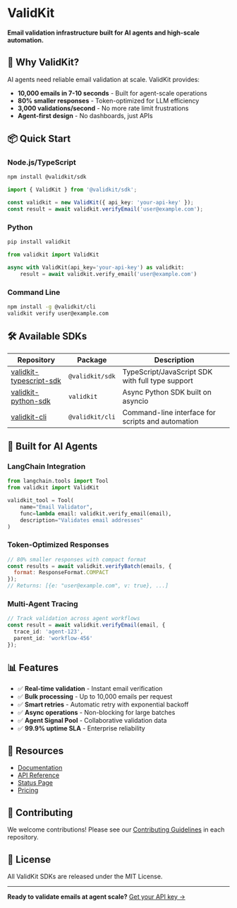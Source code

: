 # ValidKit

**Email validation infrastructure built for AI agents and high-scale automation.**

## 🚀 Why ValidKit?

AI agents need reliable email validation at scale. ValidKit provides:

- **10,000 emails in 7-10 seconds** - Built for agent-scale operations
- **80% smaller responses** - Token-optimized for LLM efficiency  
- **3,000 validations/second** - No more rate limit frustrations
- **Agent-first design** - No dashboards, just APIs

## 📦 Quick Start

### Node.js/TypeScript
```bash
npm install @validkit/sdk
```

```typescript
import { ValidKit } from '@validkit/sdk';

const validkit = new ValidKit({ api_key: 'your-api-key' });
const result = await validkit.verifyEmail('user@example.com');
```

### Python
```bash
pip install validkit
```

```python
from validkit import ValidKit

async with ValidKit(api_key='your-api-key') as validkit:
    result = await validkit.verify_email('user@example.com')
```

### Command Line
```bash
npm install -g @validkit/cli
validkit verify user@example.com
```

## 🛠️ Available SDKs

| Repository | Package | Description |
|------------|---------|-------------|
| [validkit-typescript-sdk](https://github.com/ValidKit/validkit-typescript-sdk) | `@validkit/sdk` | TypeScript/JavaScript SDK with full type support |
| [validkit-python-sdk](https://github.com/ValidKit/validkit-python-sdk) | `validkit` | Async Python SDK built on asyncio |
| [validkit-cli](https://github.com/ValidKit/validkit-cli) | `@validkit/cli` | Command-line interface for scripts and automation |

## 🎯 Built for AI Agents

### LangChain Integration
```python
from langchain.tools import Tool
from validkit import ValidKit

validkit_tool = Tool(
    name="Email Validator",
    func=lambda email: validkit.verify_email(email),
    description="Validates email addresses"
)
```

### Token-Optimized Responses
```javascript
// 80% smaller responses with compact format
const results = await validkit.verifyBatch(emails, {
  format: ResponseFormat.COMPACT
});
// Returns: [{e: "user@example.com", v: true}, ...]
```

### Multi-Agent Tracing
```typescript
// Track validation across agent workflows
const result = await validkit.verifyEmail(email, {
  trace_id: 'agent-123',
  parent_id: 'workflow-456'
});
```

## 📊 Features

- ✅ **Real-time validation** - Instant email verification
- ✅ **Bulk processing** - Up to 10,000 emails per request
- ✅ **Smart retries** - Automatic retry with exponential backoff
- ✅ **Async operations** - Non-blocking for large batches
- ✅ **Agent Signal Pool** - Collaborative validation data
- ✅ **99.9% uptime SLA** - Enterprise reliability

## 🔗 Resources

- [Documentation](https://docs.validkit.com)
- [API Reference](https://docs.validkit.com/api)
- [Status Page](https://status.validkit.com)
- [Pricing](https://validkit.com/pricing)

## 🤝 Contributing

We welcome contributions! Please see our [Contributing Guidelines](CONTRIBUTING.md) in each repository.

## 📝 License

All ValidKit SDKs are released under the MIT License.

---

**Ready to validate emails at agent scale?** [Get your API key →](https://validkit.com)

